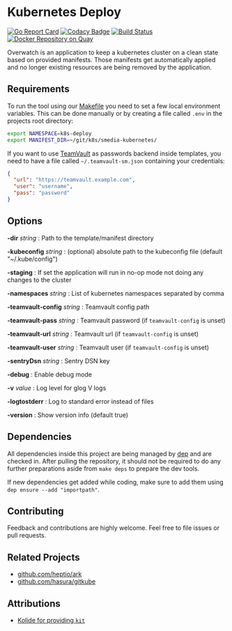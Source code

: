 # Kubernetes Deploy
[![Go Report Card](https://goreportcard.com/badge/github.com/seibert-media/k8s-deploy)](https://goreportcard.com/report/github.com/seibert-media/k8s-deploy)
[![Codacy Badge](https://api.codacy.com/project/badge/Grade/513590eff4e54095a25b66bf65bd1323)](https://www.codacy.com/app/kwiesmueller/k8s-deploy?utm_source=github.com&amp;utm_medium=referral&amp;utm_content=seibert-media/k8s-deploy&amp;utm_campaign=Badge_Grade)
[![Build Status](https://travis-ci.org/seibert-media/k8s-deploy.svg?branch=master)](https://travis-ci.org/seibert-media/k8s-deploy)
[![Docker Repository on Quay](https://quay.io/repository/seibertmedia/k8s-deploy/status "Docker Repository on Quay")](https://quay.io/repository/seibertmedia/k8s-deploy)

Overwatch is an application to keep a kubernetes cluster on a clean state based on provided manifests.
Those manifests get automatically applied and no longer existing resources are being removed by the application.

## Requirements

To run the tool using our [Makefile](Makefile) you need to set a few local environment variables.
This can be done manually or by creating a file called `.env` in the projects root directory:

```bash
export NAMESPACE=k8s-deploy
export MANIFEST_DIR=~/git/k8s/smedia-kubernetes/
```

If you want to use [TeamVault](https://github.com/trehn/teamvault) as passwords backend inside templates,
you need to have a file called `~/.teamvault-sm.json` containing your credentials:

```json
{
  "url": "https://teamvault.example.com",
  "user": "username",
  "pass": "password"
}
```

## Options

**-dir** _string_
: Path to the template/manifest directory

**-kubeconfig** _string_
: (optional) absolute path to the kubeconfig file (default "~/.kube/config")

**-staging**
: If set the application will run in no-op mode not doing any changes to the cluster

**-namespaces** _string_
: List of kubernetes namespaces separated by comma

**-teamvault-config** _string_
: Teamvault config path

**-teamvault-pass** _string_
: Teamvault password (if `teamvault-config` is unset)

**-teamvault-url** _string_
: Teamvault url (if `teamvault-config` is unset)

**-teamvault-user** _string_
: Teamvault user (if `teamvault-config` is unset)

**-sentryDsn** _string_
: Sentry DSN key

**-debug**
: Enable debug mode

**-v** _value_
: Log level for glog V logs

**-logtostderr**
: Log to standard error instead of files

**-version**
: Show version info (default true)

## Dependencies
All dependencies inside this project are being managed by [dep](https://github.com/golang/dep) and are checked in.
After pulling the repository, it should not be required to do any further preparations aside from `make deps` to prepare the dev tools.

If new dependencies get added while coding, make sure to add them using `dep ensure --add "importpath"`.

## Contributing
Feedback and contributions are highly welcome. Feel free to file issues or pull requests.

## Related Projects

* [github.com/heptio/ark](https://github.com/heptio/ark)
* [github.com/hasura/gitkube](https://github.com/hasura/gitkube)

## Attributions

* [Kolide for providing `kit`](https://github.com/kolide/kit)

